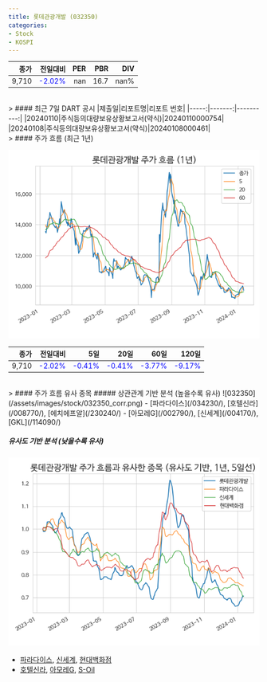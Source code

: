 ```yaml
---
title: 롯데관광개발 (032350)
categories:
- Stock
- KOSPI
---
```


|종가|전일대비|PER|PBR|DIV|
|---:|-------:|--:|--:|--:|
|9,710|<span style="color: blue">-2.02%</span>|nan|16.7|nan%|

<!-- more -->

<br>
> #### 최근 7일 DART 공시
|제출일|리포트명|리포트 번호|
|-----:|-------:|----------:|
|20240110|주식등의대량보유상황보고서(약식)|20240110000754|
|20240108|주식등의대량보유상황보고서(약식)|20240108000461|

<br>
> #### 주가 흐름 (최근 1년)

![032350](/assets/images/stock/032350.png)

|종가|전일대비|5일|20일|60일|120일|
|---:|-------:|--:|---:|---:|----:|
|9,710|<span style="color: blue">-2.02%</span>|<span style="color: blue">-0.41%</span>|<span style="color: blue">-0.41%</span>|<span style="color: blue">-3.77%</span>|<span style="color: blue">-9.17%</span>|

<br>
> #### 주가 흐름 유사 종목
##### 상관관계 기반 분석 (높을수록 유사)
![032350](/assets/images/stock/032350_corr.png)
- [파라다이스](/034230/), [호텔신라](/008770/), [에치에프알](/230240/)
- [아모레G](/002790/), [신세계](/004170/), [GKL](/114090/)

##### 유사도 기반 분석 (낮을수록 유사)	
![032350](/assets/images/stock/032350_sim.png)
- [파라다이스](/034230/), [신세계](/004170/), [현대백화점](/069960/)
- [호텔신라](/008770/), [아모레G](/002790/), [S-Oil](/010950/)